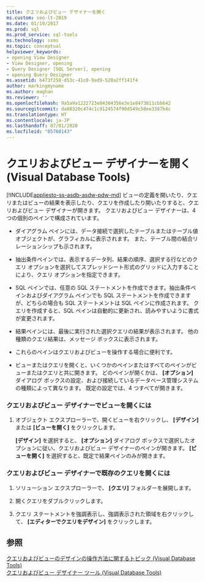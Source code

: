 ```yaml
---
title: クエリおよびビュー デザイナーを開く
ms.custom: seo-lt-2019
ms.date: 01/19/2017
ms.prod: sql
ms.prod_service: sql-tools
ms.technology: ssms
ms.topic: conceptual
helpviewer_keywords:
- opening View Designer
- View Designer, opening
- Query Designer [SQL Server], opening
- opening Query Designer
ms.assetid: b473f258-d53c-41c0-9ad9-528a2ff141f4
author: markingmyname
ms.author: maghan
ms.reviewer: ''
ms.openlocfilehash: 9a5a9a1222723e04304356e3e1e8473811cbb642
ms.sourcegitcommit: da88320c474c1c9124574f90d549c50ee3387b4c
ms.translationtype: HT
ms.contentlocale: ja-JP
ms.lasthandoff: 07/01/2020
ms.locfileid: "85768143"
---
```

# <a name="open-the-query-and-view-designer-visual-database-tools"></a>クエリおよびビュー デザイナーを開く (Visual Database Tools)
[!INCLUDE[appliesto-ss-asdb-asdw-pdw-md](../../includes/applies-to-version/sql-asdb.md)]
ビューの定義を開いたり、クエリまたはビューの結果を表示したり、クエリを作成したり開いたりすると、クエリおよびビュー デザイナーが開きます。 クエリおよびビュー デザイナーは、4 つの個別のペインで構成されています。  
  
-   ダイアグラム ペインには、データ接続で選択したテーブルまたはテーブル値オブジェクトが、グラフィカルに表示されます。 また、テーブル間の結合リレーションシップも示されます。  
  
-   抽出条件ペインでは、表示するデータ列、結果の順序、選択する行などのクエリ オプションを選択してスプレッドシート形式のグリッドに入力することにより、クエリ オプションを指定できます。  
  
-   SQL ペインでは、任意の SQL ステートメントを作成できます。抽出条件ペインおよびダイアグラム ペインでも SQL ステートメントを作成できますが、どちらの場合も SQL ステートメントは SQL ペインに作成されます。 クエリを作成すると、SQL ペインは自動的に更新され、読みやすいように書式が変更されます。  
  
-   結果ペインには、最後に実行された選択クエリの結果が表示されます。 他の種類のクエリ結果は、メッセージ ボックスに表示されます。  
  
-   これらのペインはクエリおよびビューを操作する場合に便利です。  
  
-   ビューまたはクエリを開くと、いくつかのペインまたはすべてのペインがビューまたはクエリと共に開きます。 どのペインが開くかは、 **[オプション]** ダイアログ ボックスの設定、および接続しているデータベース管理システムの種類によって異なります。 既定の設定では、4 つすべてが開きます。  
  
### <a name="to-open-the-query-and-view-designer-for-a-view"></a>クエリおよびビュー デザイナーでビューを開くには  
  
1.  オブジェクト エクスプローラーで、開くビューを右クリックし、 **[デザイン]** または **[ビューを開く]** をクリックします。  
  
    **[デザイン]** を選択すると、 **[オプション]** ダイアログ ボックスで選択したオプションに従い、クエリおよびビュー デザイナーのペインが開きます。 **[ビューを開く]** を選択すると、既定で結果ペインのみが開きます。  
  
### <a name="to-open-the-query-and-view-designer-for-an-existing-query"></a>クエリおよびビュー デザイナーで既存のクエリを開くには  
  
1.  ソリューション エクスプローラーで、 **[クエリ]** フォルダーを展開します。  
  
2.  開くクエリをダブルクリックします。  
  
3.  クエリ ステートメントを強調表示し、強調表示された領域を右クリックして、 **[エディターでクエリをデザイン]** をクリックします。  
  
## <a name="see-also"></a>参照  
[クエリおよびビューのデザインの操作方法に関するトピック (Visual Database Tools)](../../ssms/visual-db-tools/design-queries-and-views-how-to-topics-visual-database-tools.md)  
[クエリおよびビュー デザイナー ツール (Visual Database Tools)](../../ssms/visual-db-tools/query-and-view-designer-tools-visual-database-tools.md)  
  
